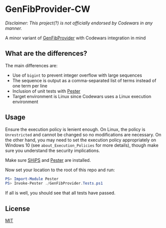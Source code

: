 # GenFibProvider-CW

_Disclaimer: This project(?) is not officially endorsed by Codewars in any manner._

A minor variant of [GenFibProvider](https://github.com/DonaldKellett/GenFibProvider) with Codewars integration in mind

## What are the differences?

The main differences are:

- Use of `bigint` to prevent integer overflow with large sequences
- The sequence is output as a comma-separated list of terms instead of one term per line
- Inclusion of unit tests with [Pester](https://pester.dev/)
- Target environment is Linux since Codewars uses a Linux execution environment

## Usage

Ensure the execution policy is lenient enough. On Linux, the policy is `Unrestricted` and cannot be changed so no modifications are necessary. On the other hand, you may need to set the execution policy appropriately on Windows 10 (see `about_Execution_Policies` for more details), though make sure you understand the security implications.

Make sure [SHiPS](https://www.powershellgallery.com/packages/SHiPS/0.8.1) and [Pester](https://pester.dev/) are installed.

Now set your location to the root of this repo and run:

```powershell
PS> Import-Module Pester
PS> Invoke-Pester ./GenFibProvider.Tests.ps1
```

If all is well, you should see that all tests have passed.

## License

[MIT](./LICENSE)
